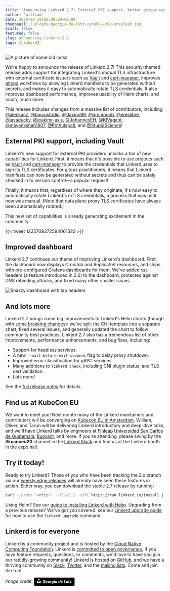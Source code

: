 ```yaml
---
title: 'Announcing Linkerd 2.7: External PKI support, better gitops workflows, streamlined cert rotation, and more'
author: 'william'
date: 2020-02-10T00:00:00+00:00
thumbnail: /uploads/georgia-de-lotz-xyh8P8k-X90-unsplash.jpg
draft: false
featured: false
slug: announcing-linkerd-2.7
tags: [Linkerd]
---
```


![A picture of some old locks](/uploads/georgia-de-lotz-xyh8P8k-X90-unsplash.jpg)

We're happy to announce the release of Linkerd 2.7! This security-themed
release adds support for integrating Linkerd's mutual TLS infrastructure with
external certificate issuers such as [Vault](https://www.vaultproject.io/) and
[cert-manager](https://github.com/jetstack/cert-manager), improves
[gitops](https://www.weave.works/blog/what-is-gitops-really) workflows by
allowing Linkerd manifests to be generated without secrets, and makes it easy
to automatically rotate TLS credentials. It also improves dashboard
performance, improves usability of Helm charts, and much, much more.

This release includes changes from a massive list of contributors, including
[@alenkacz](https://github.com/alenkacz),
[@bmcustodio](https://github.com/bmcustodio),
[@daxmc99](https://github.com/daxmc99),
[@droidnoob](https://github.com/droidnoob),
[@ereslibre](https://github.com/ereslibre),
[@javaducky](https://github.com/javaducky),
[@joakimr-axis](https://github.com/joakimr-axis),
[@JohannesEH](https://github.com/JohannesEH),
[@KIVagant](https://github.com/KIVagant),
[@mayankshah1607](https://github.com/mayankshah1607),
[@Pothulapati](https://github.com/Pothulapati), and
[@StupidScience](https://github.com/StupidScience)!

## External PKI support, including Vault

Linkerd's new support for external PKI providers unlocks a ton of new
capabilities for Linkerd. First, it means that it's possible to use projects
such as [Vault](https://www.vaultproject.io/) and
[cert-manager](https://github.com/jetstack/cert-manager) to provide the
credentials that Linkerd uses to sign its TLS certificates. For gitops
practitioners, it means that Linkerd manifests can now be generated without
secrets and thus can be safely checked in to version control&mdash;a popular
request!

Finally, it means that, regardless of where they originate, it's now easy to
automatically rotate Linkerd's mTLS credentials, a process that was until now
was manual. (Note that data plane proxy TLS certificates have always been
automatically rotated.)

This new set of capabilities is already generating excitement in the community:

{{< tweet 1225709372594061322 >}}

## Improved dashboard

Linkerd 2.7 continues our theme of improving Linkerd's dashboard. First, the
dashboard now displays CronJob and ReplicaSet resources, and ships with
pre-configured Grafana dashboards for them. We've added `tap` headers (a
feature introduced in 2.6) to the dashboard, protected against DNS rebinding
attacks, and fixed many other smaller issues.

![Snazzy dashboard with tap headers](/uploads/dashboard-tap-header-screenshot.png)

## And lots more

Linkerd 2.7 brings some big improvements to Linkerd's Helm charts (though with
[some breaking
changes](https://linkerd.io/2/tasks/upgrade/#upgrade-notice-stable-270)): we've
split the CNI template into a separate chart, fixed several issues, and
generally updated the chart to follow community best practices. Linkerd 2.7
also has a tremendous list of other improvements, performance enhancements, and
bug fixes, including:

* Support for headless services.
* A new `--wait-before-exit-seconds` flag to delay proxy shutdown.
* Improved error classification for gRPC services.
* Many additions to `linkerd check`, including CNI plugin status, and TLS cert validation.
* Lots more!

See the [full release notes](https://github.com/linkerd/linkerd2/releases/tag/stable-2.7.0) for details.

## Find us at KubeCon EU

We want to meet you! Next month many of the Linkerd maintainers and
contributors will be converging on [Kubecon EU in
Amsterdam](https://events.linuxfoundation.org/kubecon-cloudnativecon-europe/).
William, Oliver, and Tarun will be delivering Linkerd introductory and
deep-dive talks, and we'll have Linkerd talks by engineers at
[Finleap](https://www.finleap.com/) [Universidad San Carlos de
Guatemala](https://www.usac.edu.gt/), [Buoyant](https://buoyant.io), and more.
If you're attending, please swing by the **#kccnceu20** channel in the [Linkerd
Slack](https://slack.linkerd.io) and find us at the Linkerd booth in the expo
hall.

## Try it today!

Ready to try Linkerd? Those of you who have been tracking the 2.x branch via
our [weekly edge releases](https://linkerd.io/2/edge) will already have seen
these features in action. Either way, you can download the stable 2.7 release
by running:

```bash
curl --proto '=https' --tlsv1.2 -sSfL https://run.linkerd.io/install | sh
```

Using Helm? See our [guide to installing Linkerd with
Helm](https://linkerd.io/2/tasks/install-helm/). Upgrading from a previous
release? We've got you covered: see our [Linkerd upgrade
guide](https://linkerd.io/2/tasks/upgrade/) for how to use the `linkerd
upgrade` command.

## Linkerd is for everyone

Linkerd is a community project and is hosted by the [Cloud Native Computing
Foundation](https://cncf.io/). Linkerd is [committed to open
governance.](https://linkerd.io/2019/10/03/linkerds-commitment-to-open-governance/)
If you have feature requests, questions, or comments, we'd love to have you
join our rapidly-growing community! Linkerd is hosted on
[GitHub](https://github.com/linkerd/), and we have a thriving community on
[Slack](https://slack.linkerd.io/), [Twitter](https://twitter.com/linkerd), and
the [mailing lists](https://linkerd.io/2/get-involved/). Come and join the fun!

<!-- markdownlint-disable MD033 -->
*Image credit: <a style="background-color:black;color:white;text-decoration:none;padding:4px 6px;font-family:-apple-system, BlinkMacSystemFont, &quot;San Francisco&quot;, &quot;Helvetica Neue&quot;, Helvetica, Ubuntu, Roboto, Noto, &quot;Segoe UI&quot;, Arial, sans-serif;font-size:12px;font-weight:bold;line-height:1.2;display:inline-block;border-radius:3px" href="https://unsplash.com/@georgiadelotz?utm_medium=referral&amp;utm_campaign=photographer-credit&amp;utm_content=creditBadge" target="_blank" rel="noopener noreferrer" title="Download free do whatever you want high-resolution photos from Georgia de Lotz"><span style="display:inline-block;padding:2px 3px"><svg xmlns="http://www.w3.org/2000/svg" style="height:12px;width:auto;position:relative;vertical-align:middle;top:-2px;fill:white" viewBox="0 0 32 32"><title>unsplash-logo</title><path d="M10 9V0h12v9H10zm12 5h10v18H0V14h10v9h12v-9z"></path></svg></span><span style="display:inline-block;padding:2px 3px">Georgia de Lotz</span></a>*
<!-- markdownlint-enable MD033 -->
